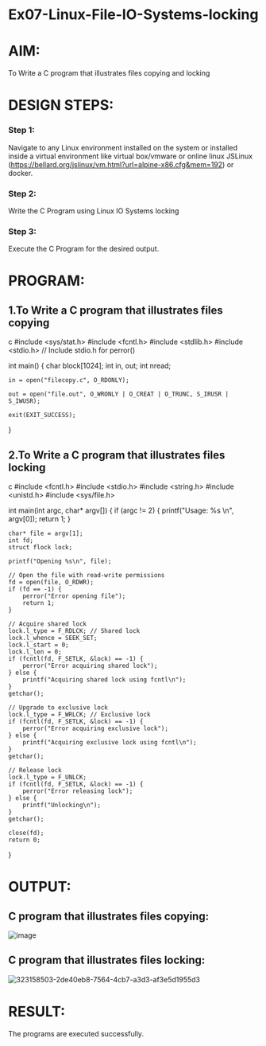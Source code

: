 # Ex07-Linux-File-IO-Systems-locking
# AIM:
To Write a C program that illustrates files copying and locking

# DESIGN STEPS:

### Step 1:

Navigate to any Linux environment installed on the system or installed inside a virtual environment like virtual box/vmware or online linux JSLinux (https://bellard.org/jslinux/vm.html?url=alpine-x86.cfg&mem=192) or docker.

### Step 2:

Write the C Program using Linux IO Systems locking

### Step 3:

Execute the C Program for the desired output. 

# PROGRAM:

## 1.To Write a C program that illustrates files copying 
c
#include <sys/stat.h>
#include <fcntl.h>
#include <stdlib.h>
#include <stdio.h> // Include stdio.h for perror()

int main() {
    char block[1024];
    int in, out;
    int nread;

    in = open("filecopy.c", O_RDONLY);

    out = open("file.out", O_WRONLY | O_CREAT | O_TRUNC, S_IRUSR | S_IWUSR);

    exit(EXIT_SUCCESS);
}



## 2.To Write a C program that illustrates files locking
c
#include <fcntl.h>
#include <stdio.h>
#include <string.h>
#include <unistd.h>
#include <sys/file.h>

int main(int argc, char* argv[]) {
    if (argc != 2) {
        printf("Usage: %s <filename>\n", argv[0]);
        return 1;
    }

    char* file = argv[1];
    int fd;
    struct flock lock;

    printf("Opening %s\n", file);

    // Open the file with read-write permissions
    fd = open(file, O_RDWR);
    if (fd == -1) {
        perror("Error opening file");
        return 1;
    }

    // Acquire shared lock
    lock.l_type = F_RDLCK; // Shared lock
    lock.l_whence = SEEK_SET;
    lock.l_start = 0;
    lock.l_len = 0;
    if (fcntl(fd, F_SETLK, &lock) == -1) {
        perror("Error acquiring shared lock");
    } else {
        printf("Acquiring shared lock using fcntl\n");
    }
    getchar();

    // Upgrade to exclusive lock
    lock.l_type = F_WRLCK; // Exclusive lock
    if (fcntl(fd, F_SETLK, &lock) == -1) {
        perror("Error acquiring exclusive lock");
    } else {
        printf("Acquiring exclusive lock using fcntl\n");
    }
    getchar();

    // Release lock
    lock.l_type = F_UNLCK;
    if (fcntl(fd, F_SETLK, &lock) == -1) {
        perror("Error releasing lock");
    } else {
        printf("Unlocking\n");
    }
    getchar();

    close(fd);
    return 0;
}


# OUTPUT:
## C program that illustrates files copying:
![image](https://github.com/samisrael/Linux-File-IO-Systems-locking/assets/118707037/9677c09d-1110-4a49-9ced-bc4238661f29)

## C program that illustrates files locking:
![323158503-2de40eb8-7564-4cb7-a3d3-af3e5d1955d3](https://github.com/dharshan7200/Linux-File-IO-Systems-locking/assets/138850116/492447d9-9326-4be7-a4d2-4166740cc49c)

# RESULT:
The programs are executed successfully.
